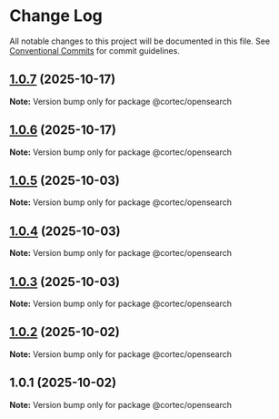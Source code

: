 # Change Log

All notable changes to this project will be documented in this file.
See [Conventional Commits](https://conventionalcommits.org) for commit guidelines.

## [1.0.7](https://github.com/saswatds/cortec/compare/@cortec/opensearch@1.0.6...@cortec/opensearch@1.0.7) (2025-10-17)

**Note:** Version bump only for package @cortec/opensearch

## [1.0.6](https://github.com/saswatds/cortec/compare/@cortec/opensearch@1.0.5...@cortec/opensearch@1.0.6) (2025-10-17)

**Note:** Version bump only for package @cortec/opensearch

## [1.0.5](https://github.com/saswatds/cortec/compare/@cortec/opensearch@1.0.4...@cortec/opensearch@1.0.5) (2025-10-03)

**Note:** Version bump only for package @cortec/opensearch

## [1.0.4](https://github.com/saswatds/cortec/compare/@cortec/opensearch@1.0.3...@cortec/opensearch@1.0.4) (2025-10-03)

**Note:** Version bump only for package @cortec/opensearch

## [1.0.3](https://github.com/saswatds/cortec/compare/@cortec/opensearch@1.0.2...@cortec/opensearch@1.0.3) (2025-10-03)

**Note:** Version bump only for package @cortec/opensearch

## [1.0.2](https://github.com/saswatds/cortec/compare/@cortec/opensearch@1.0.1...@cortec/opensearch@1.0.2) (2025-10-02)

**Note:** Version bump only for package @cortec/opensearch

## 1.0.1 (2025-10-02)

**Note:** Version bump only for package @cortec/opensearch
